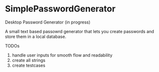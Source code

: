 # SimplePasswordGenerator
Desktop Password Generator (in progress)

A small text based passowrd generator that lets you create passwords and store them in a local database. 

TODOs
  1) handle user inputs for smooth flow and readability
  2) create all strings
  3) create testcases
